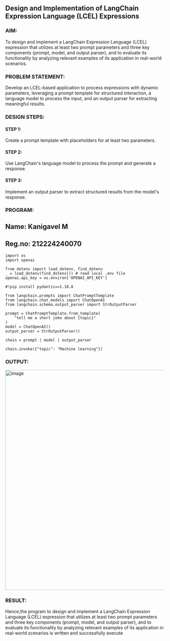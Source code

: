 ## Design and Implementation of LangChain Expression Language (LCEL) Expressions

### AIM:
To design and implement a LangChain Expression Language (LCEL) expression that utilizes at least two prompt parameters and three key components (prompt, model, and output parser), and to evaluate its functionality by analyzing relevant examples of its application in real-world scenarios.

### PROBLEM STATEMENT:
Develop an LCEL-based application to process expressions with dynamic parameters, leveraging a prompt template for structured interaction, a language model to process the input, and an output parser for extracting meaningful results.
### DESIGN STEPS:
#### STEP 1:
 Create a prompt template with placeholders for at least two parameters.

#### STEP 2:
 Use LangChain's language model to process the prompt and generate a response.

#### STEP 3:
Implement an output parser to extract structured results from the model's response.
### PROGRAM:
## Name: Kanigavel M
## Reg.no: 212224240070
~~~
import os
import openai

from dotenv import load_dotenv, find_dotenv
_ = load_dotenv(find_dotenv()) # read local .env file
openai.api_key = os.environ['OPENAI_API_KEY']
~~~
~~~
#!pip install pydantic==1.10.8
~~~
~~~
from langchain.prompts import ChatPromptTemplate
from langchain.chat_models import ChatOpenAI
from langchain.schema.output_parser import StrOutputParser
~~~
~~~
prompt = ChatPromptTemplate.from_template(
    "tell me a short joke about {topic}"
)
model = ChatOpenAI()
output_parser = StrOutputParser()
~~~
~~~
chain = prompt | model | output_parser
~~~
~~~
chain.invoke({"topic": "Machine learning"})
~~~

### OUTPUT:
<img width="1373" height="693" alt="image" src="https://github.com/user-attachments/assets/f2c05da2-9117-4c4c-ae4e-09ae877f2478" />

### RESULT:
Hence,the program to design and implement a LangChain Expression Language (LCEL) expression that utilizes at least two prompt parameters and three key components (prompt, model, and output parser), and to evaluate its functionality by analyzing relevant examples of its application in real-world scenarios is written and successfully execute
